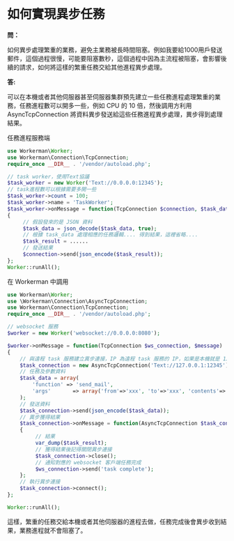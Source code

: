 # 如何實現異步任務

**問：**

如何異步處理繁重的業務，避免主業務被長時間阻塞。例如我要給1000用戶發送郵件，這個過程很慢，可能要阻塞數秒，這個過程中因為主流程被阻塞，會影響後續的請求，如何將這樣的繁重任務交給其他進程異步處理。

**答:**

可以在本機或者其他伺服器甚至伺服器集群預先建立一些任務進程處理繁重的業務，任務進程數可以開多一些，例如 CPU 的 10 倍，然後調用方利用 AsyncTcpConnection 將資料異步發送給這些任務進程異步處理，異步得到處理結果。

任務進程服務端
```php
use Workerman\Worker;
use Workerman\Connection\TcpConnection;
require_once __DIR__ . '/vendor/autoload.php';

// task worker，使用Text協議
$task_worker = new Worker('Text://0.0.0.0:12345');
// task進程數可以根據需要多開一些
$task_worker->count = 100;
$task_worker->name = 'TaskWorker';
$task_worker->onMessage = function(TcpConnection $connection, $task_data)
{
     // 假設發來的是 JSON 資料
     $task_data = json_decode($task_data, true);
     // 根據 task_data 處理相應的任務邏輯.... 得到結果，這裡省略....
     $task_result = ......
     // 發送結果
     $connection->send(json_encode($task_result));
};
Worker::runAll();
```

在 Workerman 中調用

```php
use Workerman\Worker;
use \Workerman\Connection\AsyncTcpConnection;
use Workerman\Connection\TcpConnection;
require_once __DIR__ . '/vendor/autoload.php';

// websocket 服務
$worker = new Worker('websocket://0.0.0.0:8080');

$worker->onMessage = function(TcpConnection $ws_connection, $message)
{
    // 與遠程 task 服務建立異步連接，IP 為遠程 task 服務的 IP，如果是本機就是 127.0.0.1，如果是集群就是 LVS 的 IP
    $task_connection = new AsyncTcpConnection('Text://127.0.0.1:12345');
    // 任務及參數資料
    $task_data = array(
        'function' => 'send_mail',
        'args'       => array('from'=>'xxx', 'to'=>'xxx', 'contents'=>'xxx'),
    );
    // 發送資料
    $task_connection->send(json_encode($task_data));
    // 異步獲得結果
    $task_connection->onMessage = function(AsyncTcpConnection $task_connection, $task_result)use($ws_connection)
    {
         // 結果
         var_dump($task_result);
         // 獲得結果後記得關閉異步連接
         $task_connection->close();
         // 通知對應的 websocket 客戶端任務完成
         $ws_connection->send('task complete');
    };
    // 執行異步連接
    $task_connection->connect();
};

Worker::runAll();
```

這樣，繁重的任務交給本機或者其他伺服器的進程去做，任務完成後會異步收到結果，業務進程就不會阻塞了。
